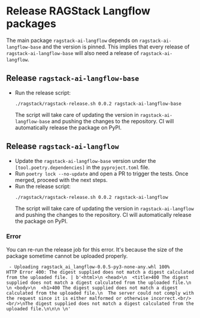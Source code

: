 # Release RAGStack Langflow packages

The main package `ragstack-ai-langflow` depends on `ragstack-ai-langflow-base` and the version is pinned.
This implies that every release of `ragstack-ai-langflow-base` will also need a release of `ragstack-ai-langflow`.

## Release `ragstack-ai-langflow-base`

- Run the release script:
  ```shell
  ./ragstack/ragstack-release.sh 0.0.2 ragstack-ai-langflow-base
  ```
  The script will take care of updating the version in `ragstack-ai-langflow-base` and pushing the changes to the repository. CI will automatically release the package on PyPI.

## Release `ragstack-ai-langflow`

- Update the `ragstack-ai-langflow-base` version under the `[tool.poetry.dependencies]` in the `pyproject.toml` file.
- Run `poetry lock --no-update` and open a PR to trigger the tests. Once merged, proceed with the next steps.
- Run the release script:
  ```shell
  ./ragstack/ragstack-release.sh 0.0.2 ragstack-ai-langflow
  ```
  The script will take care of updating the version in `ragstack-ai-langflow` and pushing the changes to the repository. CI will automatically release the package on PyPI.

### Error

You can re-run the release job for this error. It's because the size of the package sometime cannot be uploaded properly.

```
 - Uploading ragstack_ai_langflow-0.0.5-py3-none-any.whl 100%
HTTP Error 400: The digest supplied does not match a digest calculated from the uploaded file. | b'<html>\n <head>\n  <title>400 The digest supplied does not match a digest calculated from the uploaded file.\n \n <body>\n  <h1>400 The digest supplied does not match a digest calculated from the uploaded file.\n  The server could not comply with the request since it is either malformed or otherwise incorrect.<br/><br/>\nThe digest supplied does not match a digest calculated from the uploaded file.\n\n\n \n'
```
